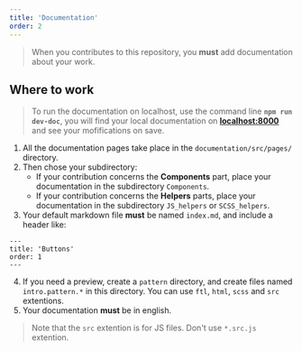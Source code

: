 ```yaml
---
title: 'Documentation'
order: 2
---
```


> When you contributes to this repository, you **must** add documentation about your work.

## Where to work

> To run the documentation on localhost, use the command line **`npm run dev-doc`**, you will find your local documentation on [**localhost:8000**](http://localhost:8000/) and see your mofifications on save.

1. All the documentation pages take place in the `documentation/src/pages/` directory.
2. Then chose your subdirectory: 
    - If your contribution concerns the **Components** part, place your documentation in the subdirectory `Components`.
    - If your contribution concerns the **Helpers** parts, place your documentation in the subdirectory `JS_helpers` or `SCSS_helpers`.
3. Your default markdown file **must** be named `index.md`, and include a header like:
```
---
title: 'Buttons'
order: 1
---
```
4. If you need a preview, create a `pattern` directory, and create files named `intro.pattern.*` in this directory. You can use `ftl`, `html`, `scss` and `src` extentions.
5. Your documentation **must** be in english.

> Note that the `src` extention is for JS files.
Don't use `*.src.js` extention.
